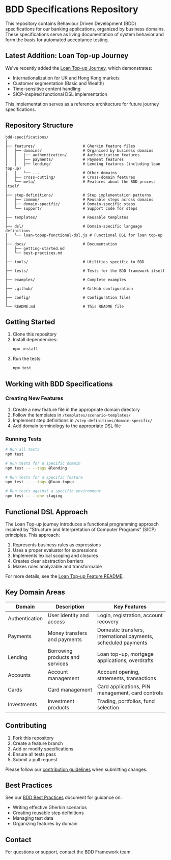 # BDD Specifications Repository

This repository contains Behaviour Driven Development (BDD) specifications for our banking applications, organized by business domains. These specifications serve as living documentation of system behavior and form the basis for automated acceptance testing.

## Latest Addition: Loan Top-up Journey

We've recently added the [Loan Top-up Journey](features/domains/lending/README.md), which demonstrates:
- Internationalization for UK and Hong Kong markets
- Customer segmentation (Basic and Wealth)
- Time-sensitive content handling
- SICP-inspired functional DSL implementation

This implementation serves as a reference architecture for future journey specifications.

## Repository Structure

```
bdd-specifications/
│
├── features/                     # Gherkin feature files
│   ├── domains/                  # Organised by business domains
│   │   ├── authentication/       # Authentication features
│   │   ├── payments/             # Payment features
│   │   ├── lending/              # Lending features (including loan top-up)
│   │   └── ...                   # Other domains
│   ├── cross-cutting/            # Cross-domain features
│   └── meta/                     # Features about the BDD process itself
│
├── step-definitions/             # Step implementation patterns
│   ├── common/                   # Reusable steps across domains
│   ├── domain-specific/          # Domain-specific steps
│   └── support/                  # Support code for steps
│
├── templates/                    # Reusable templates
│
├── dsl/                          # Domain-specific language definitions
│   └── loan-topup-functional-dsl.js # Functional DSL for loan top-up
│
├── docs/                         # Documentation
│   ├── getting-started.md
│   └── best-practices.md
│
├── tools/                        # Utilities specific to BDD
│
├── tests/                        # Tests for the BDD framework itself
│
├── examples/                     # Complete examples
│
├── .github/                      # GitHub configuration
│
├── config/                       # Configuration files
│
└── README.md                     # This README file
```

## Getting Started

1. Clone this repository
2. Install dependencies:
   ```bash
   npm install
   ```
3. Run the tests:
   ```bash
   npm test
   ```

## Working with BDD Specifications

### Creating New Features

1. Create a new feature file in the appropriate domain directory
2. Follow the templates in `/templates/scenario-templates/`
3. Implement step definitions in `/step-definitions/domain-specific/`
4. Add domain terminology to the appropriate DSL file

### Running Tests

```bash
# Run all tests
npm test

# Run tests for a specific domain
npm test -- --tags @lending

# Run tests for a specific feature
npm test -- --tags @loan-topup

# Run tests against a specific environment
npm test -- --env staging
```

## Functional DSL Approach

The Loan Top-up journey introduces a functional programming approach inspired by "Structure and Interpretation of Computer Programs" (SICP) principles. This approach:

1. Represents business rules as expressions
2. Uses a proper evaluator for expressions
3. Implements lexical scoping and closures
4. Creates clear abstraction barriers
5. Makes rules analyzable and transformable

For more details, see the [Loan Top-up Feature README](features/domains/lending/README.md).

## Key Domain Areas

| Domain | Description | Key Features |
|--------|-------------|--------------|
| Authentication | User identity and access | Login, registration, account recovery |
| Payments | Money transfers and payments | Domestic transfers, international payments, scheduled payments |
| Lending | Borrowing products and services | Loan top-up, mortgage applications, overdrafts |
| Accounts | Account management | Account opening, statements, transactions |
| Cards | Card management | Card applications, PIN management, card controls |
| Investments | Investment products | Trading, portfolios, fund selection |

## Contributing

1. Fork this repository
2. Create a feature branch
3. Add or modify specifications
4. Ensure all tests pass
5. Submit a pull request

Please follow our [contribution guidelines](.github/CONTRIBUTING.md) when submitting changes.

## Best Practices

See our [BDD Best Practices](docs/best-practices.md) document for guidance on:
- Writing effective Gherkin scenarios
- Creating reusable step definitions
- Managing test data
- Organizing features by domain

## Contact

For questions or support, contact the BDD Framework team.